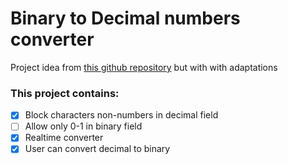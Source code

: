 # Binary to Decimal numbers converter

Project idea from [this github repository](https://github.com/florinpop17/app-ideas) but with with adaptations

### This project contains:

- [x] Block characters non-numbers in decimal field
- [ ] Allow only 0-1 in binary field
- [x] Realtime converter
- [x] User can convert decimal to binary